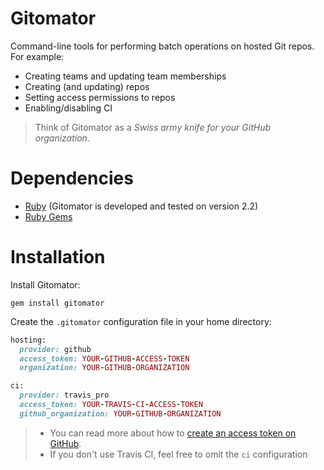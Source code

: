 # Gitomator

Command-line tools for performing batch operations on hosted Git repos.      
For example:

 * Creating teams and updating team memberships
 * Creating (and updating) repos
 * Setting access permissions to repos
 * Enabling/disabling CI

 > Think of Gitomator as a _Swiss army knife for your GitHub organization_.

# Dependencies

 * [Ruby](https://www.ruby-lang.org/en/downloads/) (Gitomator is developed and tested on version 2.2)
 * [Ruby Gems](https://rubygems.org/pages/download)


# Installation

 Install Gitomator:

```
gem install gitomator
```

Create the `.gitomator` configuration file in your home directory:

```ruby
hosting:
  provider: github
  access_token: YOUR-GITHUB-ACCESS-TOKEN
  organization: YOUR-GITHUB-ORGANIZATION

ci:
  provider: travis_pro
  access_token: YOUR-TRAVIS-CI-ACCESS-TOKEN
  github_organization: YOUR-GITHUB-ORGANIZATION
```

 >  * You can read more about how to [create an access token on GitHub](https://github.com/blog/1509-personal-api-tokens).
 >  * If you don't use Travis CI, feel free to omit the `ci` configuration
